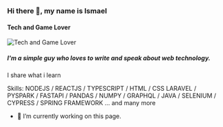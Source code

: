 ### Hi there 👋, my name is Ismael
#### Tech and Game Lover
![Tech and Game Lover](https://png.pngtree.com/background/20210715/original/pngtree-high-tech-digital-technology-global-social-media-concept-picture-image_1264150.jpg)

##### I'm a simple guy who loves to write and speak about web technology.
I share what i learn 

Skills: NODEJS / REACTJS / TYPESCRIPT / HTML / CSS
        LARAVEL / PYSPARK / FASTAPI / PANDAS / NUMPY /
        GRAPHQL / JAVA / SELENIUM / CYPRESS / SPRING FRAMEWORK 
        ... and many more

- 🔭 I’m currently working on this page. 





